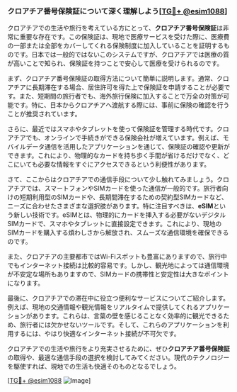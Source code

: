 ### クロアチア番号保険証について深く理解しよう[[TG💪+ @esim1088](https://t.me/s/esim1088)]

クロアチアでの生活や旅行を考えている方にとって、**クロアチア番号保険証**は非常に重要な存在です。この保険証は、現地で医療サービスを受けた際に、医療費の一部または全部をカバーしてくれる保険制度に加入していることを証明するものです。日本では一般的ではないこのシステムですが、クロアチアでは医療の質が高いことで知られ、保険証を持つことで安心して医療を受けられるのです。

まず、クロアチア番号保険証の取得方法について簡単に説明します。通常、クロアチアに長期滞在する場合、居住許可を得た上で保険証を申請することが必要です。また、短期間の旅行者でも、海外旅行保険に加入することで万全の対策が可能です。特に、日本からクロアチアへ渡航する際には、事前に保険の確認を行うことが推奨されています。

さらに、最近ではスマホやタブレットを使って保険証を管理する時代です。クロアチアでも、オンラインで手続きができる保険会社が増えています。例えば、モバイルデータ通信を活用したアプリケーションを通じて、保険証の確認や更新ができます。これにより、物理的なカードを持ち歩く手間が省けるだけでなく、どこにいても必要な情報をすぐにアクセスできるという利便性があります。

さて、ここからはクロアチアでの通信手段について少し触れてみましょう。クロアチアでは、スマートフォンやSIMカードを使った通信が一般的です。旅行者向けの短期利用型のSIMカードや、長期間滞在するための契約型SIMカードなど、ニーズに合わせたさまざまな選択肢があります。特に注目すべきは、**eSIM**という新しい技術です。eSIMとは、物理的にカードを挿入する必要がないデジタルSIMカードで、スマホやタブレットに直接設定できます。これにより、現地のSIMカードを購入する煩わしさから解放され、スムーズな通信環境を確保できるのです。

また、クロアチアの主要都市ではWi-Fiスポットも豊富にありますので、旅行中でもインターネット接続は比較的容易です。しかし、観光地によっては通信環境が不安定な場所もありますので、SIMカードの携帯性と安定性は大きなポイントになります。

最後に、クロアチアでの滞在中に役立つ便利なサービスについてご紹介します。例えば、現地の交通情報や観光情報をリアルタイムで提供してくれるアプリケーションがあります。これらは、言葉の壁を感じることなく効率的に観光できるため、旅行者には欠かせないツールです。そして、これらのアプリケーションを利用するには、やはり快適なインターネット接続が不可欠です。

クロアチアでの生活や旅行をより充実させるために、ぜひ**クロアチア番号保険証**の取得や、最適な通信手段の選択を検討してみてください。現代のテクノロジーを駆使すれば、現地での生活も快適そのものとなるでしょう。

[[TG💪+ @esim1088](https://t.me/s/esim1088) ![Image](https://i.postimg.cc/Y0z9fWf4/image.png)]